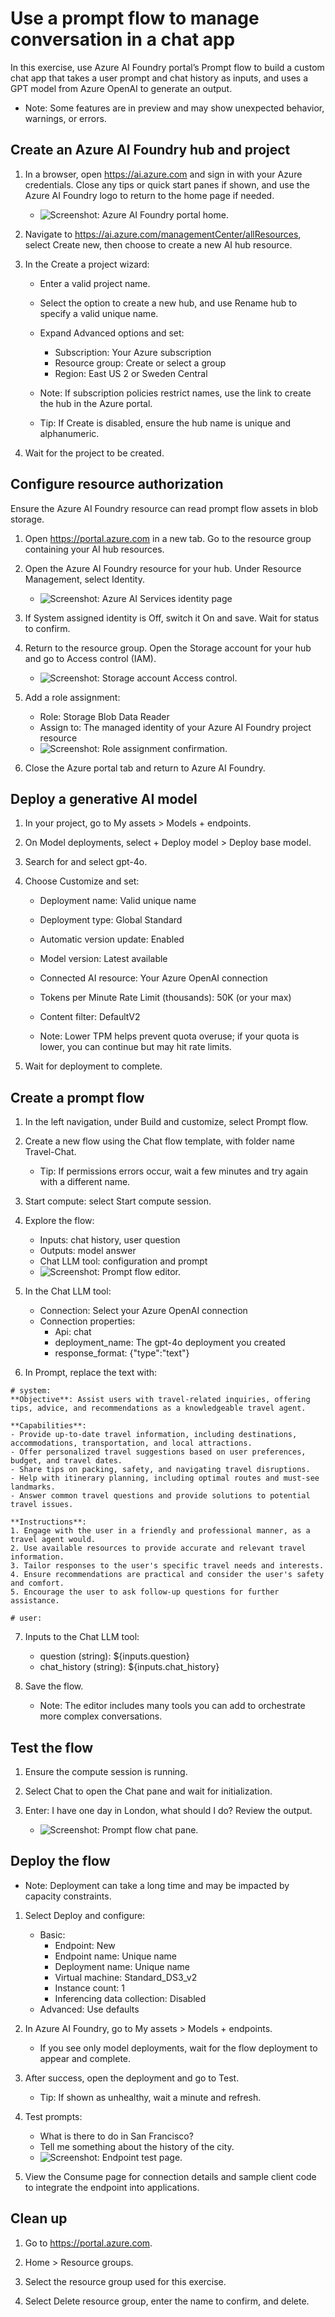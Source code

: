 # Use a prompt flow to manage conversation in a chat app

In this exercise, use Azure AI Foundry portal’s Prompt flow to build a custom chat app that takes a user prompt and chat history as inputs, and uses a GPT model from Azure OpenAI to generate an output.

- Note: Some features are in preview and may show unexpected behavior, warnings, or errors.

## Create an Azure AI Foundry hub and project

1) In a browser, open https://ai.azure.com and sign in with your Azure credentials. Close any tips or quick start panes if shown, and use the Azure AI Foundry logo to return to the home page if needed.
    - ![Screenshot: Azure AI Foundry portal home.](media/ai-foundry-home.png)

2) Navigate to https://ai.azure.com/managementCenter/allResources, select Create new, then choose to create a new AI hub resource.

3) In the Create a project wizard:
    - Enter a valid project name.
    - Select the option to create a new hub, and use Rename hub to specify a valid unique name.
    - Expand Advanced options and set:
      - Subscription: Your Azure subscription
      - Resource group: Create or select a group
      - Region: East US 2 or Sweden Central
    - Note: If subscription policies restrict names, use the link to create the hub in the Azure portal.

    - Tip: If Create is disabled, ensure the hub name is unique and alphanumeric.

4) Wait for the project to be created.

## Configure resource authorization

Ensure the Azure AI Foundry resource can read prompt flow assets in blob storage.

1) Open https://portal.azure.com in a new tab. Go to the resource group containing your AI hub resources.

2) Open the Azure AI Foundry resource for your hub. Under Resource Management, select Identity.
    - ![Screenshot: Azure AI Services identity page](media/ai-services-identity.png)

3) If System assigned identity is Off, switch it On and save. Wait for status to confirm.

4) Return to the resource group. Open the Storage account for your hub and go to Access control (IAM).
    - ![Screenshot: Storage account Access control.](media/storage-access-control.png)

5) Add a role assignment:
    - Role: Storage Blob Data Reader
    - Assign to: The managed identity of your Azure AI Foundry project resource
    - ![Screenshot: Role assignment confirmation.](media/assign-role-access.png)

6) Close the Azure portal tab and return to Azure AI Foundry.

## Deploy a generative AI model

1) In your project, go to My assets > Models + endpoints.

2) On Model deployments, select + Deploy model > Deploy base model.

3) Search for and select gpt-4o.

4) Choose Customize and set:
    - Deployment name: Valid unique name
    - Deployment type: Global Standard
    - Automatic version update: Enabled
    - Model version: Latest available
    - Connected AI resource: Your Azure OpenAI connection
    - Tokens per Minute Rate Limit (thousands): 50K (or your max)
    - Content filter: DefaultV2

    - Note: Lower TPM helps prevent quota overuse; if your quota is lower, you can continue but may hit rate limits.

5) Wait for deployment to complete.

## Create a prompt flow

1) In the left navigation, under Build and customize, select Prompt flow.

2) Create a new flow using the Chat flow template, with folder name Travel-Chat.
    - Tip: If permissions errors occur, wait a few minutes and try again with a different name.

3) Start compute: select Start compute session.

4) Explore the flow:
    - Inputs: chat history, user question
    - Outputs: model answer
    - Chat LLM tool: configuration and prompt
    - ![Screenshot: Prompt flow editor.](media/prompt-flow.png)

5) In the Chat LLM tool:
    - Connection: Select your Azure OpenAI connection
    - Connection properties:
      - Api: chat
      - deployment_name: The gpt-4o deployment you created
      - response_format: {"type":"text"}

6) In Prompt, replace the text with:

```
# system:
**Objective**: Assist users with travel-related inquiries, offering tips, advice, and recommendations as a knowledgeable travel agent.

**Capabilities**:
- Provide up-to-date travel information, including destinations, accommodations, transportation, and local attractions.
- Offer personalized travel suggestions based on user preferences, budget, and travel dates.
- Share tips on packing, safety, and navigating travel disruptions.
- Help with itinerary planning, including optimal routes and must-see landmarks.
- Answer common travel questions and provide solutions to potential travel issues.

**Instructions**:
1. Engage with the user in a friendly and professional manner, as a travel agent would.
2. Use available resources to provide accurate and relevant travel information.
3. Tailor responses to the user's specific travel needs and interests.
4. Ensure recommendations are practical and consider the user's safety and comfort.
5. Encourage the user to ask follow-up questions for further assistance.

# user:
```

7) Inputs to the Chat LLM tool:
    - question (string): ${inputs.question}
    - chat_history (string): ${inputs.chat_history}

8) Save the flow.
    - Note: The editor includes many tools you can add to orchestrate more complex conversations.

## Test the flow

1) Ensure the compute session is running.

2) Select Chat to open the Chat pane and wait for initialization.

3) Enter: I have one day in London, what should I do? Review the output.
    - ![Screenshot: Prompt flow chat pane.](media/prompt-flow-chat.png)

## Deploy the flow

- Note: Deployment can take a long time and may be impacted by capacity constraints.

1) Select Deploy and configure:
    - Basic:
      - Endpoint: New
      - Endpoint name: Unique name
      - Deployment name: Unique name
      - Virtual machine: Standard_DS3_v2
      - Instance count: 1
      - Inferencing data collection: Disabled
    - Advanced: Use defaults

2) In Azure AI Foundry, go to My assets > Models + endpoints.
    - If you see only model deployments, wait for the flow deployment to appear and complete.

3) After success, open the deployment and go to Test.
    - Tip: If shown as unhealthy, wait a minute and refresh.

4) Test prompts:
    - What is there to do in San Francisco?
    - Tell me something about the history of the city.
    - ![Screenshot: Endpoint test page.](media/deployed-flow.png)

5) View the Consume page for connection details and sample client code to integrate the endpoint into applications.

## Clean up

1) Go to https://portal.azure.com.

2) Home > Resource groups.

3) Select the resource group used for this exercise.

4) Select Delete resource group, enter the name to confirm, and delete.